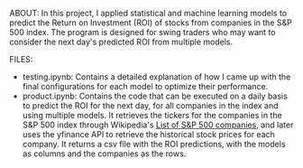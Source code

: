 ABOUT:
In this project, I applied statistical and machine learning models to predict the Return on Investment (ROI) of stocks from companies in the S&P 500 index. The program is designed for swing traders who may want to consider the next day's predicted ROI from multiple models. 

FILES:
- testing.ipynb: Contains a detailed explanation of how I came up with the final configurations for each model to optimize their performance.
- product.ipynb: Contains the code that can be executed on a daily basis to predict the ROI for the next day, for all companies in the index and using multiple models. It retrieves the tickers for the companies in the S&P 500 index through Wikipedia's [List of S&P 500 companies](https://en.wikipedia.org/wiki/List_of_S%26P_500_companies), and later uses the yfinance API to retrieve the historical stock prices for each company. It returns a csv file with the ROI predictions, with the models as columns and the companies as the rows. 
